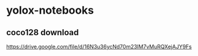 # yolox-notebooks

## coco128 download
https://drive.google.com/file/d/16N3u36ycNd70m23IM7vMuRQXejAJY9Fs
